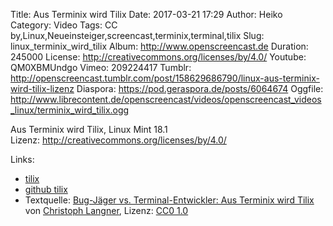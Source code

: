 Title: Aus Terminix wird Tilix
Date: 2017-03-21 17:29
Author: Heiko
Category: Video
Tags: CC by,Linux,Neueinsteiger,screencast,terminix,terminal,tilix
Slug: linux_terminix_wird_tilix
Album: http://www.openscreencast.de
Duration: 245000
License: http://creativecommons.org/licenses/by/4.0/
Youtube: QM0XBMUndgo
Vimeo: 209224417
Tumblr: http://openscreencast.tumblr.com/post/158629686790/linux-aus-terminix-wird-tilix-lizenz
Diaspora: https://pod.geraspora.de/posts/6064674
Oggfile: http://www.librecontent.de/openscreencast/videos/openscreencast_videos_linux/terminix_wird_tilix.ogg

Aus Terminix wird Tilix, Linux Mint 18.1  
Lizenz: <http://creativecommons.org/licenses/by/4.0/>  
  

Links:

  * [tilix](https://gnunn1.github.io/tilix-web/)
  * [github tilix](https://github.com/gnunn1/tilix/)
  * Textquelle: [Bug-Jäger vs. Terminal-Entwickler: Aus Terminix wird Tilix](https://linuxundich.de/gnu-linux/bug-jaeger-vs-terminal-entwickler-aus-terminix-wird-tilix/) von [Christoph Langner](http://linuxundich.de/), Lizenz: [CC0 1.0](http://creativecommons.org/publicdomain/zero/1.0/)

